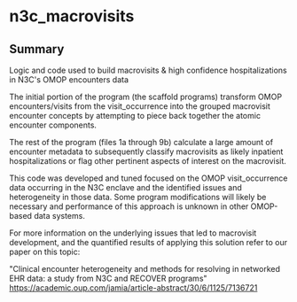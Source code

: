 # n3c_macrovisits

## Summary
Logic and code used to build macrovisits &amp; high confidence hospitalizations in N3C's OMOP encounters data

The initial portion of the program (the scaffold programs) transform OMOP encounters/visits from the visit_occurrence into the grouped macrovisit encounter concepts by attempting to piece back together the atomic encounter components.  

The rest of the program (files 1a through 9b) calculate a large amount of encounter metadata to subsequently classify macrovisits as likely inpatient hospitalizations or flag other pertinent aspects of interest on the macrovisit.  

This code was developed and tuned focused on the OMOP visit_occurrence data occurring in the N3C enclave and the identified issues and heterogeneity in those data.  Some program modifications will likely be necessary and performance of this approach is unknown in other OMOP-based data systems. 

For more information on the underlying issues that led to macrovisit development, and the quantified results of applying this solution refer to our paper on this topic:  

"Clinical encounter heterogeneity and methods for resolving in networked EHR data: a study from N3C and RECOVER programs"
https://academic.oup.com/jamia/article-abstract/30/6/1125/7136721
